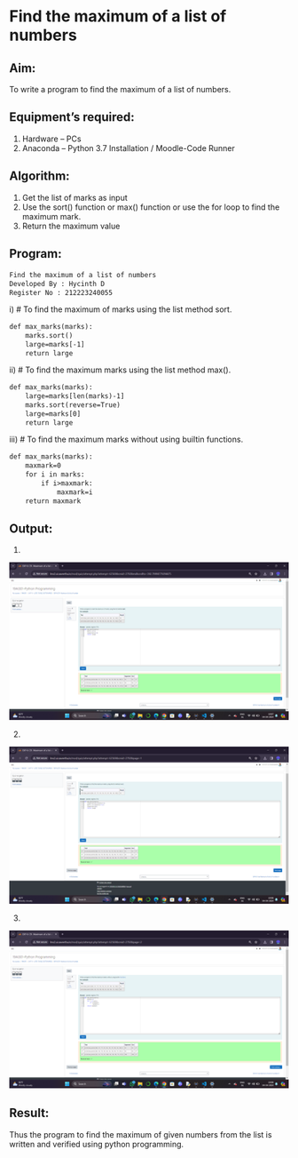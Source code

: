 # Find the maximum of a list of numbers
## Aim:
To write a program to find the maximum of a list of numbers.
## Equipment’s required:
1.	Hardware – PCs
2.	Anaconda – Python 3.7 Installation / Moodle-Code Runner
## Algorithm:
1.	Get the list of marks as input
2.	Use the sort() function or max() function or use the for loop to find the maximum mark.
3.	Return the maximum value
## Program:
```
Find the maximum of a list of numbers
Developed By : Hycinth D
Register No : 212223240055
```

i)	# To find the maximum of marks using the list method sort.
```
def max_marks(marks):
    marks.sort()
    large=marks[-1]
    return large
```

ii)	# To find the maximum marks using the list method max().
```
def max_marks(marks):
    large=marks[len(marks)-1]
    marks.sort(reverse=True)
    large=marks[0]
    return large
```

iii) # To find the maximum marks without using builtin functions.
```
def max_marks(marks):
    maxmark=0
    for i in marks:
        if i>maxmark:
            maxmark=i
    return maxmark
```


## Output:

1)
![alt text](<Screenshot (191).png>)


2)
![alt text](<Screenshot (192).png>)


3)
![alt text](<Screenshot (193).png>)





## Result:
Thus the program to find the maximum of given numbers from the list is written and verified using python programming.
